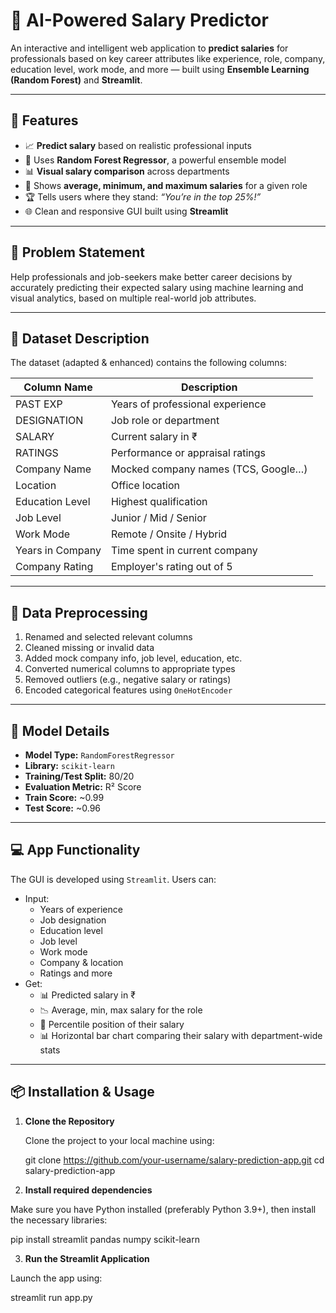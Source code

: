 # 💼 AI-Powered Salary Predictor

An interactive and intelligent web application to **predict salaries** for professionals based on key career attributes like experience, role, company, education level, work mode, and more — built using **Ensemble Learning (Random Forest)** and **Streamlit**.

---

## 🚀 Features

- 📈 **Predict salary** based on realistic professional inputs  
- 🔢 Uses **Random Forest Regressor**, a powerful ensemble model  
- 📊 **Visual salary comparison** across departments  
- 📌 Shows **average, minimum, and maximum salaries** for a given role  
- 🏆 Tells users where they stand: *“You’re in the top 25%!”*  
- 🌐 Clean and responsive GUI built using **Streamlit**  

---

## 🧠 Problem Statement

Help professionals and job-seekers make better career decisions by accurately predicting their expected salary using machine learning and visual analytics, based on multiple real-world job attributes.

---

## 📂 Dataset Description

The dataset (adapted & enhanced) contains the following columns:

| Column Name        | Description                          |
|--------------------|--------------------------------------|
| PAST EXP           | Years of professional experience     |
| DESIGNATION        | Job role or department               |
| SALARY             | Current salary in ₹                  |
| RATINGS            | Performance or appraisal ratings     |
| Company Name       | Mocked company names (TCS, Google…)  |
| Location           | Office location                      |
| Education Level    | Highest qualification                |
| Job Level          | Junior / Mid / Senior                |
| Work Mode          | Remote / Onsite / Hybrid             |
| Years in Company   | Time spent in current company        |
| Company Rating     | Employer's rating out of 5           |

---

## 🧼 Data Preprocessing

1. Renamed and selected relevant columns  
2. Cleaned missing or invalid data  
3. Added mock company info, job level, education, etc.  
4. Converted numerical columns to appropriate types  
5. Removed outliers (e.g., negative salary or ratings)  
6. Encoded categorical features using `OneHotEncoder`

---

## 🤖 Model Details

- **Model Type:** `RandomForestRegressor`  
- **Library:** `scikit-learn`  
- **Training/Test Split:** 80/20  
- **Evaluation Metric:** R² Score  
- **Train Score:** ~0.99 
- **Test Score:** ~0.96  
---

## 💻 App Functionality

The GUI is developed using `Streamlit`. Users can:

- Input:
  - Years of experience
  - Job designation
  - Education level
  - Job level
  - Work mode
  - Company & location
  - Ratings and more
- Get:
  - 📊 Predicted salary in ₹
  - 📉 Average, min, max salary for the role
  - 🥇 Percentile position of their salary
  - 📊 Horizontal bar chart comparing their salary with department-wide stats

---

## 📦 Installation & Usage

1. **Clone the Repository**

   Clone the project to your local machine using:

   git clone https://github.com/your-username/salary-prediction-app.git
   cd salary-prediction-app

2. **Install required dependencies**
   
  Make sure you have Python installed (preferably Python 3.9+), then install the necessary libraries:
  
  pip install streamlit pandas numpy scikit-learn

3. **Run the Streamlit Application**
   
  Launch the app using:
  
  streamlit run app.py


